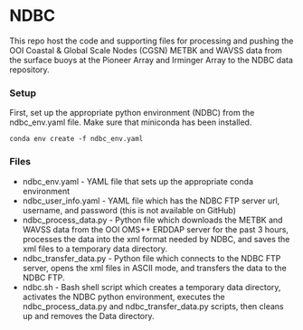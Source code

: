 # NDBC
This repo host the code and supporting files for processing and pushing the OOI
Coastal & Global Scale Nodes (CGSN) METBK and WAVSS data from the surface buoys
at the Pioneer Array and Irminger Array to the NDBC data repository.

### Setup
First, set up the appropriate python environment (NDBC) from the ndbc_env.yaml
file. Make sure that miniconda has been installed.

```
conda env create -f ndbc_env.yaml
```

### Files
* ndbc_env.yaml - YAML file that sets up the appropriate conda environment
* ndbc_user_info.yaml - YAML file which has the NDBC FTP server url, username, and password (this is not available on GitHub)
* ndbc_process_data.py - Python file which downloads the METBK and WAVSS data from the OOI OMS++ ERDDAP server for the past 3 hours, processes the data into the xml format needed by NDBC, and saves the xml files to a temporary data directory.
* ndbc_transfer_data.py - Python file which connects to the NDBC FTP server, opens the xml files in ASCII mode, and transfers the data to the NDBC FTP.
* ndbc.sh - Bash shell script which creates a temporary data directory, activates the NDBC python environment, executes the ndbc_process_data.py and ndbc_transfer_data.py scripts, then cleans up and removes the Data directory.
